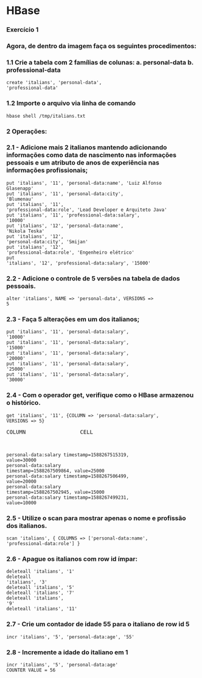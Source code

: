 # HBase

### Exercício 1
### Agora, de dentro da imagem faça os seguintes procedimentos:

### 1.1 Crie a tabela com 2 famílias de colunas: a. personal-data b. professional-data
<code>create 'italians', 'personal-data', 'professional-data'</code>

### 1.2 Importe o arquivo via linha de comando
<code>hbase shell /tmp/italians.txt</code>

### 2 Operações:

### 2.1 - Adicione mais 2 italianos mantendo adicionando informações como data de nascimento nas informações pessoais e um atributo de anos de experiência nas informações profissionais;
<code>put 'italians', '11', 'personal-data:name', 'Luiz Alfonso Glasenapp'</code><br>
<code>put 'italians', '11', 'personal-data:city', 'Blumenau'</code><br>
<code>put 'italians', '11', 'professional-data:role', 'Lead Developer e Arquiteto Java'</code><br>
<code>put 'italians', '11', 'professional-data:salary', '10000'</code><br>
<code>put 'italians', '12', 'personal-data:name', 'Nikola Teska'</code><br>
<code>put 'italians', '12', 'personal-data:city', 'Smijan'</code><br>
<code>put 'italians', '12', 'professional-data:role', 'Engenheiro elétrico'</code><br>
<code>put 'italians', '12', 'professional-data:salary', '15000'</code><br>

### 2.2 - Adicione o controle de 5 versões na tabela de dados pessoais.
<code>alter 'italians', NAME => 'personal-data', VERSIONS => 5</code>

### 2.3 - Faça 5 alterações em um dos italianos;
<code>put 'italians', '11', 'personal-data:salary', '10000'</code><br>
<code>put 'italians', '11', 'personal-data:salary', '15000'</code><br>
<code>put 'italians', '11', 'personal-data:salary', '20000'</code><br>
<code>put 'italians', '11', 'personal-data:salary', '25000'</code><br>
<code>put 'italians', '11', 'personal-data:salary', '30000'</code><br>

### 2.4 - Com o operador get, verifique como o HBase armazenou o histórico.
<code>get 'italians', '11', {COLUMN => 'personal-data:salary', VERSIONS => 5}</code>

<pre>COLUMN                 CELL</pre><br>
<code>personal-data:salary timestamp=1588267515319, value=30000</code><br>
<code>personal-data:salary timestamp=1588267509864, value=25000</code><br>
<code>personal-data:salary timestamp=1588267506499, value=20000</code><br>
<code>personal-data:salary timestamp=1588267502945, value=15000</code><br>
<code>personal-data:salary timestamp=1588267499231, value=10000</code><br>

### 2.5 - Utilize o scan para mostrar apenas o nome e profissão dos italianos.
<code>scan 'italians', { COLUMNS => ['personal-data:name', 'professional-data:role'] }</code>

### 2.6 - Apague os italianos com row id ímpar:
<code>deleteall 'italians', '1'</code><br>
<code>deleteall 'italians', '3'</code><br>
<code>deleteall 'italians', '5'</code><br>
<code>deleteall 'italians', '7'</code><br>
<code>deleteall 'italians', '9'</code><br>
<code>deleteall 'italians', '11'</code><br>

### 2.7 - Crie um contador de idade 55 para o italiano de row id 5
<code>incr 'italians', '5', 'personal-data:age', '55'</code><br>

### 2.8 - Incremente a idade do italiano em 1
<code>incr 'italians', '5', 'personal-data:age'</code><br>
<code>COUNTER VALUE = 56</code>